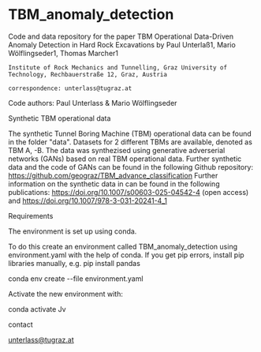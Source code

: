 # TBM_anomaly_detection

Code and data repository for the paper TBM Operational Data-Driven Anomaly Detection in Hard Rock Excavations by Paul Unterlaß1, Mario Wölflingseder1, Thomas Marcher1

    Institute of Rock Mechanics and Tunnelling, Graz University of Technology, Rechbauerstraße 12, Graz, Austria

    correspondence: unterlass@tugraz.at

Code authors: Paul Unterlass & Mario Wölflingseder

Synthetic TBM operational data

The synthetic Tunnel Boring Machine (TBM) operational data can be found in the folder "data". Datasets for 2 different TBMs are available, denoted as TBM A, -B. The data was synthezised using generative adverserial networks (GANs) based on real TBM operational data.
Further synthetic data and the code of GANs can be found in the following Github repository: https://github.com/geograz/TBM_advance_classification
Further information on the synthetic data in can be found in the following publications: https://doi.org/10.1007/s00603-025-04542-4 (open access) and https://doi.org/10.1007/978-3-031-20241-4_1

Requirements

The environment is set up using conda.

To do this create an environment called TBM_anomaly_detection using environment.yaml with the help of conda. If you get pip errors, install pip libraries manually, e.g. pip install pandas

conda env create --file environment.yaml

Activate the new environment with:

conda activate Jv

contact

unterlass@tugraz.at

